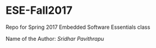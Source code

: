 # ESE-Fall2017
  
Repo for Spring 2017 Embedded Software Essentials class

Name of the Author: *Sridhar Pavithrapu*

